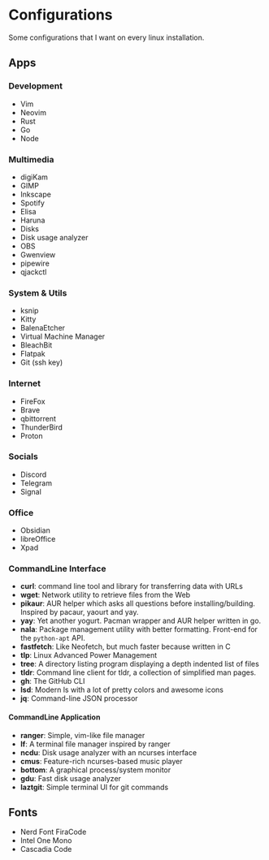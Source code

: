 # Configurations

Some configurations that I want on every linux installation.

## Apps

### Development
- Vim
- Neovim
- Rust
- Go
- Node

### Multimedia
- digiKam
- GIMP       
- Inkscape   
- Spotify
- Elisa
- Haruna
- Disks
- Disk usage analyzer
- OBS
- Gwenview
- pipewire
- qjackctl

### System & Utils
- ksnip
- Kitty
- BalenaEtcher
- Virtual Machine Manager
- BleachBit
- Flatpak
- Git (ssh key)

### Internet
- FireFox
- Brave
- qbittorrent
- ThunderBird
- Proton

### Socials
- Discord
- Telegram
- Signal

### Office
- Obsidian
- libreOffice
- Xpad

### CommandLine Interface
- **curl**: command line tool and library for transferring data with URLs
- **wget**: Network utility to retrieve files from the Web
- **pikaur**: AUR helper which asks all questions before installing/building. Inspired by pacaur, yaourt and yay.
- **yay**: Yet another yogurt. Pacman wrapper and AUR helper written in go.
- **nala**: Package management utility with better formatting. Front-end for the `python-apt` API.
- **fastfetch**: Like Neofetch, but much faster because written in C
- **tlp**: Linux Advanced Power Management
- **tree**: A directory listing program displaying a depth indented list of files
- **tldr**: Command line client for tldr, a collection of simplified man pages.
- **gh**: The GitHub CLI
- **lsd**: Modern ls with a lot of pretty colors and awesome icons
- **jq**: Command-line JSON processor

#### CommandLine Application
- **ranger**: Simple, vim-like file manager
- **lf**: A terminal file manager inspired by ranger
- **ncdu**: Disk usage analyzer with an ncurses interface
- **cmus**: Feature-rich ncurses-based music player
- **bottom**: A graphical process/system monitor
- **gdu**: Fast disk usage analyzer
- **laztgit**: Simple terminal UI for git commands


## Fonts
- Nerd Font FiraCode
- Intel One Mono
- Cascadia Code

